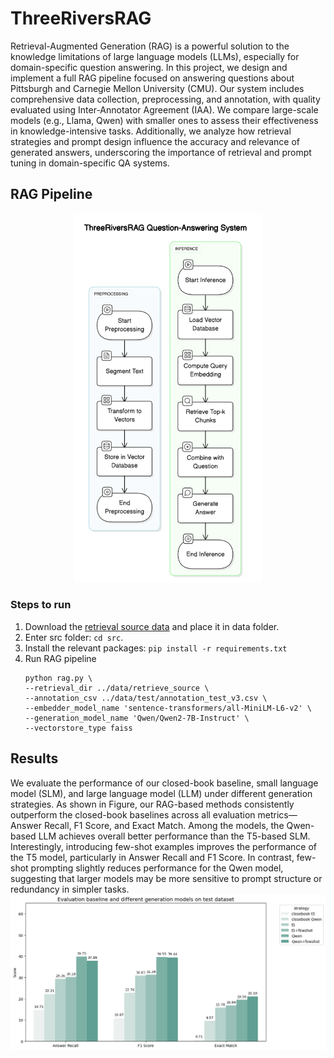 # ThreeRiversRAG

Retrieval-Augmented Generation (RAG) is a powerful solution to the knowledge limitations of large language models (LLMs), especially for domain-specific question answering. In this project, we design and implement a full RAG pipeline focused on answering questions about Pittsburgh and Carnegie Mellon University (CMU). Our system includes comprehensive data collection, preprocessing, and annotation, with quality evaluated using Inter-Annotator Agreement (IAA). We compare large-scale models (e.g., Llama, Qwen) with smaller ones to assess their effectiveness in knowledge-intensive tasks. Additionally, we analyze how retrieval strategies and prompt design influence the accuracy and relevance of generated answers, underscoring the importance of retrieval and prompt tuning in domain-specific QA systems.

## RAG Pipeline

<p align="center">
  <img src="./src/plots/rag_pipeline.png" alt="RAG Pipeline Diagram" width="300"/>
</p>

### Steps to run

1. Download the [retrieval source data](https://drive.google.com/file/d/1lMoaDjDPWwakgPRESt_u__5rQUg55zz-/view?usp=sharing) and place it in data folder.
2. Enter src folder: `cd src`.
3. Install the relevant packages: `pip install -r requirements.txt`
4. Run RAG pipeline
    ```
    python rag.py \
    --retrieval_dir ../data/retrieve_source \
    --annotation_csv ../data/test/annotation_test_v3.csv \
    --embedder_model_name 'sentence-transformers/all-MiniLM-L6-v2' \
    --generation_model_name 'Qwen/Qwen2-7B-Instruct' \
    --vectorstore_type faiss
    ```

## Results
We evaluate the performance of our closed-book baseline, small language model (SLM), and large language model (LLM) under different generation strategies. As shown in Figure, our RAG-based methods consistently outperform the closed-book baselines across all evaluation metrics—Answer Recall, F1 Score, and Exact Match. Among the models, the Qwen-based LLM achieves overall better performance than the T5-based SLM. Interestingly, introducing few-shot examples improves the performance of the T5 model, particularly in Answer Recall and F1 Score. In contrast, few-shot prompting slightly reduces performance for the Qwen model, suggesting that larger models may be more sensitive to prompt structure or redundancy in simpler tasks.
![image](./src/plots/generation_models.png)
